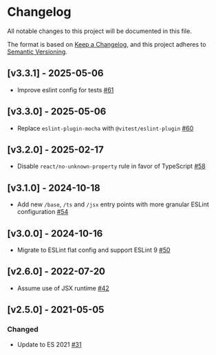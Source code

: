# Changelog

All notable changes to this project will be documented in this file.

The format is based on [Keep a Changelog](https://keepachangelog.com/en/1.0.0/),
and this project adheres to [Semantic Versioning](https://semver.org/spec/v2.0.0.html).

## [v3.3.1] - 2025-05-06

- Improve eslint config for tests [#61](https://github.com/hypothesis/frontend-toolkit/pull/61)

## [v3.3.0] - 2025-05-06

- Replace `eslint-plugin-mocha` with `@vitest/eslint-plugin` [#60](https://github.com/hypothesis/frontend-toolkit/pull/60)

## [v3.2.0] - 2025-02-17

- Disable `react/no-unknown-property` rule in favor of TypeScript [#58](https://github.com/hypothesis/frontend-toolkit/pull/58)

## [v3.1.0] - 2024-10-18

- Add new `/base`, `/ts` and `/jsx` entry points with more granular ESLint configuration [#54](https://github.com/hypothesis/frontend-toolkit/pull/54)

## [v3.0.0] - 2024-10-16

- Migrate to ESLint flat config and support ESLint 9 [#50](https://github.com/hypothesis/frontend-toolkit/pull/50)

## [v2.6.0] - 2022-07-20

- Assume use of JSX runtime [#42](https://github.com/hypothesis/frontend-toolkit/pull/42)

## [v2.5.0] - 2021-05-05

### Changed

- Update to ES 2021 [#31](https://github.com/hypothesis/frontend-toolkit/pull/31)

